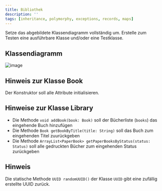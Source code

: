 ```yaml
---
title: Bibliothek
description: ''
tags: [inheritance, polymorphy, exceptions, records, maps]
---
```


Setze das abgebildete Klassendiagramm vollständig um. Erstelle zum Testen eine ausführbare Klasse und/oder eine Testklasse.

## Klassendiagramm
![image](https://user-images.githubusercontent.com/47243617/208609983-16b5d669-5eab-4425-8429-e2e491eec021.png)

## Hinweis zur Klasse Book
Der Konstruktor soll alle Attribute initialisieren.

## Hinweise zur Klasse Library
- Die Methode `void addBook(book: Book)` soll der Bücherliste (`books`) das eingehende Buch hinzufügen
- Die Methode `Book getBookByTitle(title: String)` soll das Buch zum eingehenden Titel zuurückgeben
- Die Methode `ArrayList<PaperBook> getPaperBooksByStatus(status: Status)` soll alle gedruckten Bücher zum eingehenden Status zurückgeben

## Hinweis
Die statische Methode `UUID randomUUID()` der Klasse `UUID` gibt eine zufällig erstellte UUID zurück.
